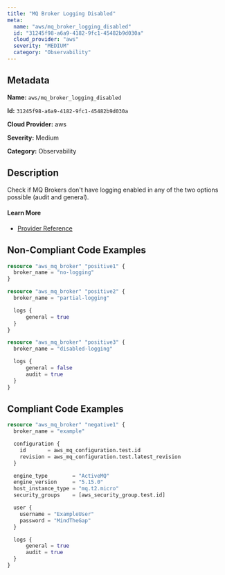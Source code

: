 ```yaml
---
title: "MQ Broker Logging Disabled"
meta:
  name: "aws/mq_broker_logging_disabled"
  id: "31245f98-a6a9-4182-9fc1-45482b9d030a"
  cloud_provider: "aws"
  severity: "MEDIUM"
  category: "Observability"
---
```


## Metadata
**Name:** `aws/mq_broker_logging_disabled`

**Id:** `31245f98-a6a9-4182-9fc1-45482b9d030a`

**Cloud Provider:** aws

**Severity:** Medium

**Category:** Observability

## Description
Check if MQ Brokers don't have logging enabled in any of the two options possible (audit and general).

#### Learn More

 - [Provider Reference](https://registry.terraform.io/providers/hashicorp/aws/latest/docs/resources/mq_broker)

## Non-Compliant Code Examples
```terraform
resource "aws_mq_broker" "positive1" {
  broker_name = "no-logging"
}

resource "aws_mq_broker" "positive2" {
  broker_name = "partial-logging"

  logs {
      general = true
  }
}

resource "aws_mq_broker" "positive3" {
  broker_name = "disabled-logging"

  logs {
      general = false
      audit = true
  }
}

```

## Compliant Code Examples
```terraform
resource "aws_mq_broker" "negative1" {
  broker_name = "example"

  configuration {
    id       = aws_mq_configuration.test.id
    revision = aws_mq_configuration.test.latest_revision
  }

  engine_type        = "ActiveMQ"
  engine_version     = "5.15.0"
  host_instance_type = "mq.t2.micro"
  security_groups    = [aws_security_group.test.id]

  user {
    username = "ExampleUser"
    password = "MindTheGap"
  }

  logs {
      general = true
      audit = true
  }
}
```